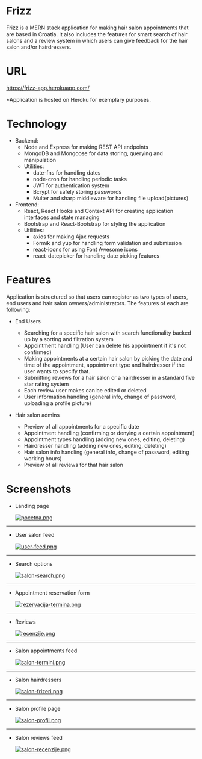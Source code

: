 # Frizz

Frizz is a MERN stack application for making hair salon appointments that are based in Croatia. It also includes the features for smart search of hair salons and a review system in which users can give feedback for the hair salon and/or hairdressers.   

# URL

https://frizz-app.herokuapp.com/

*Application is hosted on Heroku for exemplary purposes. 

# Technology

 - Backend:
    - Node and Express for making REST API endpoints
    - MongoDB and Mongoose for data storing, querying and manipulation
    - Utilities: 
      - date-fns for handling dates
      - node-cron for handling periodic tasks
      - JWT for authentication system
      - Bcrypt for safely storing passwords
      - Multer and sharp middleware for handling file upload(pictures)
 - Frontend:
    - React, React Hooks and Context API for creating application interfaces and state managing
    - Bootstrap and React-Bootstrap for styling the application
    - Utilities: 
      - axios for making Ajax requests
      - Formik and yup for handling form validation and submission
      - react-icons for using Font Awesome icons
      - react-datepicker for handling date picking features
  
# Features

 Application is structured so that users can register as two types of users, end users and hair salon owners/administrators. The features of each are following:
 
  - End Users
    - Searching for a specific hair salon with search functionality backed up by a sorting and filtration system
    - Appointment handling (User can delete his appointment if it's not confirmed)
    - Making appointments at a certain hair salon by picking the date and time of the appointment, appointment type and hairdresser if the user wants to specify that.
    - Submitting reviews for a hair salon or a hairdresser in a standard five star rating system
    - Each review user makes can be edited or deleted
    - User information handling (general info, change of password, uploading a profile picture)
    
  - Hair salon admins
    - Preview of all appointments for a specific date
    - Appointment handling (confirming or denying a certain appointment)
    - Appointment types handling (adding new ones, editing, deleting)
    - Hairdresser handling (adding new ones, editing, deleting)
    - Hair salon info handling (general info, change of password, editing working hours)
    - Preview of all reviews for that hair salon
  
# Screenshots
 
  - Landing page
  
    [![pocetna.png](https://i.postimg.cc/Hsxjjv36/pocetna.png)](https://postimg.cc/mhvT5wv9)
 -------------------------------------------------------------------------------------------
  - User salon feed
  
    [![user-feed.png](https://i.postimg.cc/gk6N9sRT/user-feed.png)](https://postimg.cc/1fspwpvG)
-------------------------------------------------------------------------------------------
  - Search options
  
    [![salon-search.png](https://i.postimg.cc/2jdX323L/salon-search.png)](https://postimg.cc/c6Hcb7Rd)
 -------------------------------------------------------------------------------------------
  - Appointment reservation form
  
    [![rezervacija-termina.png](https://i.postimg.cc/mgn9bWs3/rezervacija-termina.png)](https://postimg.cc/zynvjM33)
 -------------------------------------------------------------------------------------------
  - Reviews
  
    [![recenzije.png](https://i.postimg.cc/Z5n3tK1K/recenzije.png)](https://postimg.cc/hXFhVgDH)
 -------------------------------------------------------------------------------------------
  - Salon appointments feed
  
    [![salon-termini.png](https://i.postimg.cc/SxtDMPWV/salon-termini.png)](https://postimg.cc/68nrsYbG)
-------------------------------------------------------------------------------------------
  - Salon hairdressers
  
    [![salon-frizeri.png](https://i.postimg.cc/T1ywNpKZ/salon-frizeri.png)](https://postimg.cc/tnjpYRt5)
-------------------------------------------------------------------------------------------
  - Salon profile page
  
    [![salon-profil.png](https://i.postimg.cc/xC1qHsnj/salon-profil.png)](https://postimg.cc/1gb91r8b)
-------------------------------------------------------------------------------------------
  - Salon reviews feed
  
    [![salon-recenzije.png](https://i.postimg.cc/LsHsKyqk/salon-recenzije.png)](https://postimg.cc/4YSGpQQn)
